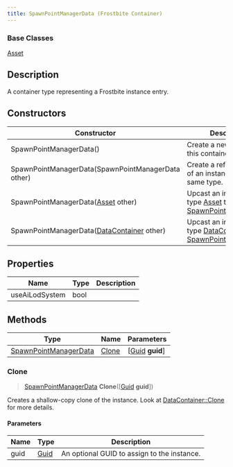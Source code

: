 ```yaml
---
title: SpawnPointManagerData (Frostbite Container)
---
```

### Base Classes

[Asset](Asset)

## Description

A container type representing a Frostbite instance entry.

## Constructors

| Constructor                                                                      | Description                                                                                                                       |
| -------------------------------------------------------------------------------- | --------------------------------------------------------------------------------------------------------------------------------- |
| SpawnPointManagerData()                                                          | Create a new instance of this container type.                                                                                     |
| SpawnPointManagerData(SpawnPointManagerData other)                               | Create a reference copy of an instance of the same type.                                                                          |
| SpawnPointManagerData([Asset](Asset) other)                                      | Upcast an instance of type [Asset](Asset) to [SpawnPointManagerData](SpawnPointManagerData).                                      |
| SpawnPointManagerData([DataContainer](/vext/ref/cls/shr/datacontainer) other) | Upcast an instance of type [DataContainer](/vext/ref/cls/shr/datacontainer) to [SpawnPointManagerData](SpawnPointManagerData). |

## Properties

| Name           | Type | Description |
| -------------- | ---- | ----------- |
| useAiLodSystem | bool |             |

## Methods

| Type                                           | Name            | Parameters                                     |
| ---------------------------------------------- | --------------- | ---------------------------------------------- |
| [SpawnPointManagerData](SpawnPointManagerData) | [Clone](#clone) | \[[Guid](/vext/ref/cls/shr/guid) **guid**\] |

### Clone

> [SpawnPointManagerData](SpawnPointManagerData) **Clone**(\[[Guid](/vext/ref/cls/shr/guid) **guid**\])

Creates a shallow-copy clone of the instance. Look at [DataContainer::Clone](/vext/ref/cls/shr/datacontainer#clone) for more details.

#### Parameters

| Name | Type         | Description                                 |
| ---- | ------------ | ------------------------------------------- |
| guid | [Guid](Guid) | An optional GUID to assign to the instance. |
